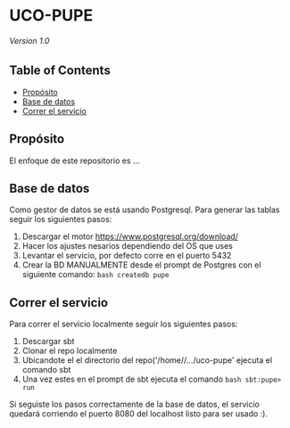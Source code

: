 # UCO-PUPE
###### Version 1.0

## Table of Contents

* [Propósito](#propósito)
* [Base de datos](#base-de-datos)
* [Correr el servicio](#correr-el-servicio)

## Propósito
El enfoque de este repositorio es ...

## Base de datos
Como gestor de datos se está usando Postgresql.
Para generar las tablas seguir los siguientes pasos:
1. Descargar el motor https://www.postgresql.org/download/
2. Hacer los ajustes nesarios dependiendo del OS que uses
3. Levantar el servicio, por defecto corre en el puerto 5432
4. Crear la BD MANUALMENTE desde el prompt de Postgres con el siguiente comando: ```bash createdb pupe```

## Correr el servicio

Para correr el servicio localmente seguir los siguientes pasos:
1. Descargar sbt
2. Clonar el repo localmente
3. Ubicandote el el directorio del repo('/home/<user>/.../uco-pupe' ejecuta el comando sbt
4. Una vez estes en el prompt de sbt ejecuta el comando ```bash sbt:pupe> run ```

Si seguiste los pasos correctamente de la base de datos, el servicio quedará corriendo el puerto 8080 del localhost listo para ser usado :).
